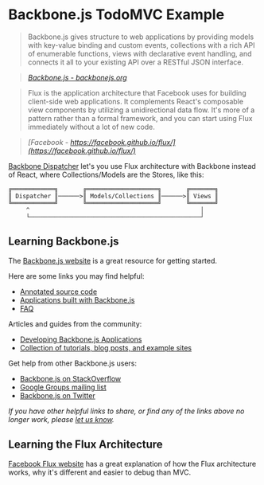 # Backbone.js TodoMVC Example

> Backbone.js gives structure to web applications by providing models with key-value binding and custom events, collections with a rich API of enumerable functions, views with declarative event handling, and connects it all to your existing API over a RESTful JSON interface.

> _[Backbone.js - backbonejs.org](http://backbonejs.org)_


> Flux is the application architecture that Facebook uses for building client-side web applications. It complements React's composable view components by utilizing a unidirectional data flow. It's more of a pattern rather than a formal framework, and you can start using Flux immediately without a lot of new code.

> _[Facebook - https://facebook.github.io/flux/](https://facebook.github.io/flux/)_

[Backbone Dispatcher](https://github.com/talyssonoc/backbone-dispatcher/) let's you use Flux architecture with Backbone instead of React, where Collections/Models are the Stores, like this:

```
╔════════════╗       ╔════════════════════╗       ╔═══════╗
║ Dispatcher ║──────>║ Models/Collections ║──────>║ Views ║
╚════════════╝       ╚════════════════════╝       ╚═══════╝
     ^                                                │
     └────────────────────────────────────────────────┘

``` 

## Learning Backbone.js

The [Backbone.js website](http://backbonejs.org) is a great resource for getting started.

Here are some links you may find helpful:

* [Annotated source code](http://backbonejs.org/docs/backbone.html)
* [Applications built with Backbone.js](http://backbonejs.org/#examples)
* [FAQ](http://backbonejs.org/#faq)

Articles and guides from the community:

* [Developing Backbone.js Applications](http://addyosmani.github.io/backbone-fundamentals)
* [Collection of tutorials, blog posts, and example sites](https://github.com/documentcloud/backbone/wiki/Tutorials%2C-blog-posts-and-example-sites)

Get help from other Backbone.js users:

* [Backbone.js on StackOverflow](http://stackoverflow.com/questions/tagged/backbone.js)
* [Google Groups mailing list](https://groups.google.com/forum/#!forum/backbonejs)
* [Backbone.js on Twitter](http://twitter.com/documentcloud)

_If you have other helpful links to share, or find any of the links above no longer work, please [let us know](https://github.com/tastejs/todomvc/issues)._


## Learning the Flux Architecture

[Facebook Flux website](https://facebook.github.io/flux/docs/overview.html#content) has a great explanation of how the Flux architecture works, why it's different
and easier to debug than MVC.